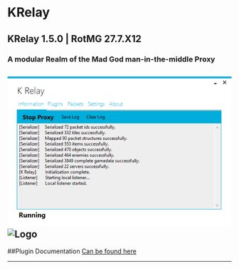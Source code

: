 # KRelay
## KRelay 1.5.0 | RotMG 27.7.X12
### A modular Realm of the Mad God man-in-the-middle Proxy

![Screenshot](/Screenshot.png) ![Logo](/Icon.ico)
-----------------------------------------------------------

##Plugin Documentation
[Can be found here](https://github.com/TheKronks/K_Relay_Plugin_Documentation/blob/master/README.md)

-----------------------------------------------------------
